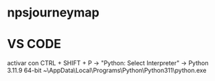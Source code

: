 # npsjourneymap 

# VS CODE
activar con CTRL + SHIFT + P -> "Python: Select Interpreter" -> Python 3.11.9 64-bit ~\AppData\Local\Programs\Python\Python311\python.exe
